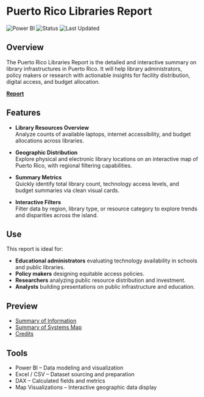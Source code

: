 # Puerto Rico Libraries Report

![Power BI](https://img.shields.io/badge/Powered_by-PowerBI-blue)
![Status](https://img.shields.io/badge/status-Complete-brightgreen)
![Last Updated](https://img.shields.io/badge/last%20updated-July%202025-blue)

## Overview

The Puerto Rico Libraries Report is the detailed and interactive summary  on library infrastructures in Puerto Rico. It will help library administrators, policy makers or research with actionable insights for facility distribution, digital access, and budget allocation.

[**Report**](https://app.powerbi.com/view?r=eyJrIjoiZGFlMzM2NmQtY2NiZi00ZjQ4LWIxNTUtYjQyMTBjMjk4ZmQ5IiwidCI6IjdkZjczZTQwLWRlNzktNDk1MC1iYWQzLTkwODkwNTA3ZTM5OCIsImMiOjJ9)

## Features

- **Library Resources Overview**  
  Analyze counts of available laptops, internet accessibility, and budget allocations across libraries.

- **Geographic Distribution**  
  Explore physical and electronic library locations on an interactive map of Puerto Rico, with regional filtering capabilities.

- **Summary Metrics**  
  Quickly identify total library count, technology access levels, and budget summaries via clean visual cards.

- **Interactive Filters**  
  Filter data by region, library type, or resource category to explore trends and disparities across the island.

## Use

This report is ideal for:
- **Educational administrators** evaluating technology availability in schools and public libraries.
- **Policy makers** designing equitable access policies.
- **Researchers** analyzing public resource distribution and investment.
- **Analysts** building presentations on public infrastructure and education.

## Preview

- [Summary of Information](https://github.com/javxks1/Puerto-Rico-Libraries/blob/main/Summary%20of%20Information.png)
- [Summary of Systems Map](https://github.com/javxks1/Puerto-Rico-Libraries/blob/main/Summary%20of%20Systems%20Map.png)
- [Credits](https://github.com/javxks1/Puerto-Rico-Libraries/blob/main/Credits.png)

## Tools

- Power BI – Data modeling and visualization  
- Excel / CSV – Dataset sourcing and preparation  
- DAX – Calculated fields and metrics  
- Map Visualizations – Interactive geographic data display
